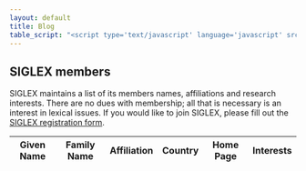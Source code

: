 ```yaml
---
layout: default
title: Blog
table_script: "<script type='text/javascript' language='javascript' src='https://cdnjs.cloudflare.com/ajax/libs/PapaParse/5.1.0/papaparse.min.js'></script><script type='text/javascript' class='init'> var csv_url = 'https://docs.google.com/spreadsheets/d/e/2PACX-1vTP7L5GKDjzAeSwBzu1fIz3a_kIVOv02Fgsc1-NNfd96OkisSMZvEilATMx4e0x0bT5-FEcF47uPGaN/pub?gid=33838788&single=true&output=csv'; $(document).ready(function() { Papa.parse(csv_url, { download: true, header: true, complete: function(results) { $('#members').DataTable( { data: results.data, order: [[ 1, 'asc' ], [ 0, 'asc' ]], columns: [ { data: 'Given Name' }, { data: 'Family Name' }, { data: 'Affiliation' }, { data: 'Country' }, { data: 'Home Page' }, { data: 'Interests' }, ] } ); } }) } ); </script>"
---
```


## SIGLEX members


SIGLEX maintains a list of its members names, affiliations and research interests.
There are no dues with membership; all that is necessary is an interest in lexical issues.
If you would like to join SIGLEX, please fill out the [SIGLEX registration form](https://docs.google.com/forms/d/e/1FAIpQLSfldnrynfsqwMu_xwI-c8nxajUUeALJd9INhEPcSb8zCD-GBQ/viewform?usp=pp_url&entry.391713052=Join+the+SIGLEX+mailing+list?&entry.391713052=Display+my+member+information+(except+email)+on+the+SIGLEX+website?).

<table id="members" class="table table-striped table-bordered" style="width:100%">
  <thead>
    <tr>
      <th>Given Name</th>
      <th>Family Name</th>
      <th>Affiliation</th>
      <th>Country</th>
      <th>Home Page</th>
      <th>Interests</th>
    </tr>
  </thead>
  <tbody>
  </tbody>
</table>
